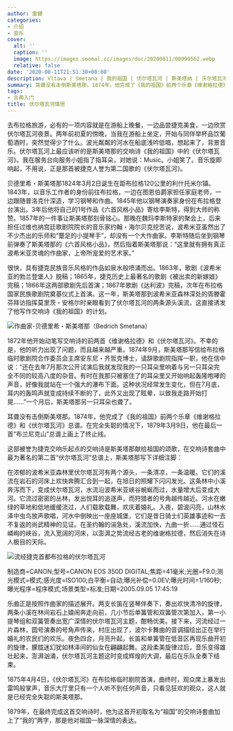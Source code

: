 ```yaml
---
author: 雷健
categories:
- 介绍
- 音乐
cover:
  alt: ''
  caption: ''
  image: https://images.soomal.cc/images/doc/20200811/00090562.webp
  relative: false
date: '2020-08-11T21:51:38+08:00'
description: Vltava | Smetana | 我的祖国 | 伏尔塔瓦河 | 斯美塔纳 | 沃尔塔瓦河 | 源自：北京日报 | 版权：转载 |  平均/总评分：10.00/40
summary: 耳聋没有击倒斯美塔那。1874年，他完成了《我的祖国》前两个乐章《维谢格拉德》和《伏尔塔瓦河》总谱。在完全失聪的情况下，1879年3月9日，他在最后一首“布兰尼克山”总谱上画上了终止线。这部被誉为捷克交响乐起点的交响诗是斯美塔那献给祖国的颂歌……
tags:
- 古典入门
title: 伏尔塔瓦河情思
---
```


去布拉格旅游，必有的一项内容就是在游船上晚餐，一边品尝捷克美食，一边欣赏伏尔塔瓦河夜景。两年前初夏的傍晚，当我在游船上坐定，开始与同伴举杯品饮葡萄酒时，突然觉得少了什么。波光粼粼的河水在船底浅吟低唱，想起来了，背景音乐。伏尔塔瓦河上最应该听的是斯美塔那的交响诗《我的祖国》中的《伏尔塔瓦河》。我在服务台向服务小姐指了指耳朵，对她说：Music。小姐笑了。音乐旋即响起，不用说，正是那首被捷克人誉为第二国歌的《伏尔塔瓦河》。

贝德里希・斯美塔那1824年3月2日诞生在距布拉格120公里的利什托米尔镇。1843年，以音乐工作者的身份前往布拉格，一边在图恩伯爵家担任家庭老师，一边跟随普洛克什深造，学习钢琴和作曲。1845年他以钢琴演奏家身份在布拉格登台演出。3年后他将自己的1号作品《六首风格小品》寄给李斯特，得到大师的称赞。1857年的一件事让斯美塔那刻骨铭心。那晚在魏玛李斯特家的聚会上，后来担任过维也纳宫廷歌剧院院长的音乐家约翰・海尔贝克挖苦说，波希米亚虽然出了不少杰出的乐师和“蹩足的小提琴手”，却没有一个大作曲家。李斯特随后坐到钢琴前弹奏了斯美塔那的《六首风格小品》，然后指着斯美塔那说：“这里就有拥有真正波希米亚灵魂的作曲家，上帝所宠爱的艺术家。”

很快，具有捷克民族音乐风格的作品如泉水般喷涌而出。1863年，歌剧《波希米亚的勃兰登堡人》脱稿；1865年，捷克历史上最著名的歌剧《被出卖的新嫁娘》完稿；1866年这两部歌剧先后首演；1867年歌剧《达利波》完稿，次年在布拉格国家民族歌剧院奠基仪式上首演。这一年，斯美塔那到波希米亚森林深处的胥滕霍芬拜访指挥莫里茨・安格尔时亲眼看到了伏尔塔瓦河的两条源头溪流，这直接诱发了他写作交响诗《我的祖国》的计划。

![作曲家-贝德里希・斯美塔那（Bedrich Smetana）](https://images.soomal.cc/images/doc/20170315/00066856.webp)





1872年他开始动笔写交响诗的前两首《维谢格拉德》和《伏尔塔瓦河》。不幸的是，他的听力出现了问题，而且越来越严重。1874年9月，斯美塔那写信给布拉格临时歌剧院合作委员会主席安东尼・齐哲克博士，请辞歌剧院指挥一职，他在信中说：“还在去年7月那次公开试演后我就发现我的一只耳朵里响着与另一只耳朵完全不同的较高八度的杂音。有时在我那只被塞住了的耳朵里又开始响起轰隆咆哮的声音，好像我就站在一个强大的瀑布下面。这种状况经常发生变化，但在7月底，耳内的轰鸣声就变成持续不断的了，此外又出现了眩晕，以致我走路开始打晃……”一个月后，斯美塔那另一只耳朵也聋了。

耳聋没有击倒斯美塔那。1874年，他完成了《我的祖国》前两个乐章《维谢格拉德》和《伏尔塔瓦河》总谱。在完全失聪的情况下，1879年3月9日，他在最后一首“布兰尼克山”总谱上画上了终止线。

这部被誉为捷克交响乐起点的交响诗是斯美塔那献给祖国的颂歌，在交响诗套曲中最为著名的第二首“伏尔塔瓦河”总谱上，斯美塔那写下详细注脚：

在浓郁的波希米亚森林里伏尔塔瓦河有两个源头，一条清凉，一条温暖。它们的溪流在岩石的河床上欢快奔腾汇合到一起，在旭日的照耀下闪闪发光。这条林中小溪奔泻而下，变成伏尔塔瓦河，水流沿波希米亚峡谷蜿蜒而过，水量增大后变成大河。它流过密密的丛林，发出悦耳的追逐声，而狩猎者的号角越传越近。河水在嫩绿的草地和低地缓缓流过，人们载歌载舞，欢庆着婚礼。入夜，碧波闪亮，山林水泽中虫鸟放声歌唱，河水中倒映出一座座城堡，它们是昔日骑士们英雄事迹和一去不复返的尚武精神的见证。在圣约翰的湍急处，溪流加快，九曲一折……通过怪石嶙峋的峡谷，流入宽阔的河床，以澎湃之势流经古老的维谢格拉德，然后消失在诗人极目的天际。

![流经捷克首都布拉格的伏尔塔瓦河](https://images.soomal.cc/images/doc/20200811/00090561.webp)

制造商=CANON;型号=CANON EOS 350D DIGITAL;焦距=41毫米;光圈=F9.0;测光模式=模式;感光度=ISO100;白平衡=自动;曝光补偿=0.0EV;曝光时间=1/160秒;曝光程序=程序模式;场景类型=标准;日期=2005.09.05 17:45:19



乐曲正是按照作曲家的描述展开。两支长笛在竖琴伴奏下，奏出欢快清冷的旋律，两条小溪在林间岩石上嬉闹奔走向前，几小节后单簧管和双簧管次第加入，第一小提琴组和双簧管奏出宽广深情的伏尔塔瓦河主题，酣畅优美。接下来，河流经过一片森林，圆号演奏的号角声传来，村庄出现了，波尔卡舞曲的音调描绘出正在举行婚礼的农民们的欢乐。夜色四合，月亮升起，长笛和单簧管在低音区再现乐曲开初的旋律，朦胧迷幻犹如林泽间的仙女在翩翩起舞。这段柔美旋律过后，音乐变得雄壮起来，澎湃汹涌，伏尔塔瓦河主题这时变成辉煌的大调，最后在乐队全奏下结束。

1875年4月4日，《伏尔塔瓦河》在布拉格临时剧院首演，曲终时，观众席上暴发出雷鸣般掌声，音乐大厅里只有一个人听不到任何声音，只看见狂欢的观众，这人就是已经完全失聪的斯美塔那。

1879年，在最终完成这首交响诗时，他为这首开初取名为“祖国”的交响诗套曲加上了“我的”两字，那是他对祖国一脉深情的表达。